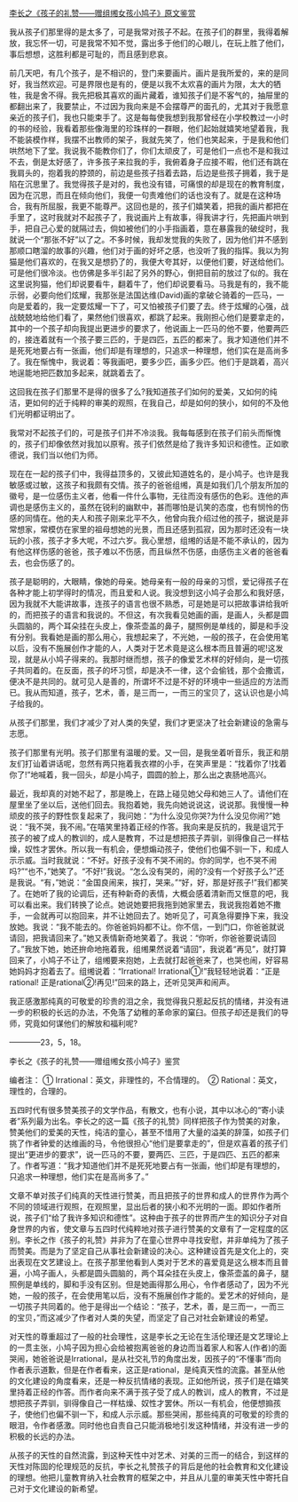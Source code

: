 [李长之《孩子的礼赞——赠组缃女孩小鸠子》原文鉴赏](https://www.vrrw.net/wx/8813.html)

我从孩子们那里得的是太多了，可是我常对孩子不起。在孩子们的群里，我得着解放，我忘怀一切，可是我常不知不觉，露出多于他们的心眼儿，在玩上胜了他们，事后想想，这胜利都是可耻的，而且感到悲哀。

前几天吧，有几个孩子，是不相识的，登门来要画片。画片是我所爱的，来的是同好，我当然欢迎。可是界限也是有的，便是以我不太欢喜的画片为限，太大的牺牲，我是舍不得。我先把极其喜欢的画片藏着，谁知孩子们是不客气的，抽屉里的都翻出来了，我要禁止，不过因为我向来是不会摆尊严的面孔的，尤其对于我愿意亲近的孩子们，我也只能束手了。这是每每使我想到我那曾经在小学校教过一小时的书的经验，我看着那些像海里的珍珠样的一群眼，他们起始就嬉笑地望着我，我不能装模作样，我摆不出教师的架子，我就先笑了，他们也笑起来，于是我和他们哄然地下了堂。我说我不能教你们了，你们太顽皮了，可是他们一点也不是和我过不去，倒是太好感了，许多孩子来拉我的手，我俯着身子应接不暇，他们还有跳在我肩头的，抱着我的脖颈的，前边是些孩子挡着去路，后边是些孩子拥着，我于是陷在沉思里了。我觉得孩子是对的，我也没有错，可痛恨的却是现在的教育制度，因为在沉思，而且在倾向他们，我便一句责难他们的话也没有了。就是在这种场合，我有所屈服，我更不能尊严。这回也是的，孩子们嬉笑着，把我的画片都把在手里了，这时我就对不起孩子了，我说画片上有故事，得我讲才行，先把画片哄到手，把自己心爱的就隔过去，倘如被他们的小手指画着，意在暴露我的破绽时，我就说一个“那张不好”以了之。不多时候，我却发觉我的失败了，因为他们并不感到那顺口瞎溜的故事的兴趣，他们对于画的好坏之感，也没听了我的指挥。我以为狗猫是他们喜欢的，在我又是想扔了的，我便大夸其好，以便他们要，好送给他们。可是他们很冷淡。也仿佛是多半引起了另外的野心，倒把目前的放过了似的。我在这里说狗猫，他们却说要看牛，翻着牛了，他们却说要看马。马我是有的，我不能示弱，必要向他们炫耀，我那张是法国达维(David)画的拿破仑骑着的一匹马，一向是爱着的，我一定要炫耀一下了，可又怕被孩子们要了去。终于炫耀的心强，战战兢兢地给他们看了，果然他们很喜欢，都跳了起来。我刚担心他们是要拿走的，其中的一个孩子却向我提出更进步的要求了，他说画上一匹马的他不要，他要两匹的，接连着就有一个孩子要三匹的，于是四匹，五匹的都来了。我才知道他们并不是死死地要占有一张画，他们却是有理想的，只追求一种理想，他们实在是高尚多了。我在惭愧中，我说着：等我画吧，要多少匹，画多少匹。他们于是跳着，高兴地逞能地把匹数加多起来，就跳着去了。



这回我在孩子们那里不是得的很多了么?我知道孩子们如何的爱美，又如何的纯洁，更如何的近于纯粹的审美的观照，在我自己，却是如何的狭小，如何的不及他们光明都证明出了。

我常对不起孩子们的，可是孩子们并不冷淡我。我每每感到在孩子们前头而惭愧的，孩子们却像依然对我加以原宥。孩子们依然是给了我许多知识和德性。正如歌德说，我们当以他们为师。

现在在一起的孩子们中，我得益顶多的，又彼此知道姓名的，是小鸠子。也许是我敏感或过敏，这孩子和我颇有交情。孩子的爸爸组缃，真是如我们几个朋友所加的徽号，是一位感伤主义者，他看一件什么事物，无往而没有感伤的色彩。连他的声调也是感伤主义的，虽然在锐利的幽默中，甚而哪怕是讥笑的态度，也有悯怜的伤感的同情在。他的夫人和孩子刚来北平不久，他曾向我介绍过他的孩子，据说是非常想家，常模仿在家里的祖母想她的光景，而且还感到孤寂，因为那时还没有一块玩的小孩，孩子才多大呢，不过六岁。我心里想，组缃的话是不能不承认的，因为有他这样伤感的爸爸，孩子难以不伤感，而且纵然不伤感，由感伤主义者的爸爸看去，也会伤感了的。

孩子是聪明的，大眼睛，像她的母亲。她母亲有一般的母亲的习惯，爱记得孩子在各种才能上初学得时的情况，而且爱和人说。我没想到这小鸠子会那么和我好感，因为我就不大能讲故事，连孩子的语言也很不熟悉，可是她是可以把故事讲给我听的，而把孩子的语言和我说的。不但这，有次我看见她画的画，是画人，头都是圆头圆脑的，两个耳朵挂在头皮上，像茶壶盖的鼻子，腿照例是单线的，脚是和手没有分别。我看她是画的那么用心，我想起来了，不光她，一般的孩子，在会使用笔以后，没有不施展创作才能的人，人类对于艺术竟是这么根本而且普遍的呢!这发现，就是从小鸠子得来的。我那时继而想，孩子的像爱艺术样的好倾向，是一切孩子共同着的。在反面，孩子的坏习惯，却是决不一律，这个会偷钱，那个会撒谎，便决不是共同的。就可见人是善的，所谓坏不过是不好的环境中一些适应的方法而已。我从而知道，孩子，艺术，善，是三而一，一而三的宝贝了，这认识也是小鸠子给我的。

从孩子们那里，我们才减少了对人类的失望，我们才更坚决了社会新建设的急需与志愿。

孩子们那里有光明。孩子们那里有温暖的爱。又一回，是我坐着听音乐，我正和朋友们打讪着讲话呢，忽然有两只拖着我衣襟的小手，在笑声里是：“找着你了!找着你了!”地喊着，我一回头，却是小鸠子，圆圆的脸上，那么出之衷肠地高兴。

最近，我却真的对她不起了，那是晚上，在路上碰见她父母和她三人了。请他们在屋里坐了坐以后，送他们回去。我抱着她，我先向她说说这，说说那。我慢慢一种顽皮的孩子的野性恢复起来了，我问她：“为什么没见你哭?为什么没见你闹?”她说：“我不哭，我不闹。”在嘻笑里持着正经的作答。我向来是反抗的，我是诅咒于孩子的被了成人的教训的，成人是教育，不过是想把孩子弄驯，驯得像自己一样枯燥，奴性才罢休。所以我一有机会，便想煽动孩子，使他们也偏不驯一下，和成人示示威。当时我就说：“不好。好孩子没有不哭不闹的。你的同学，也不哭不闹吗?”“也不，”她笑了。“不好!”我说。“怎么没有哭的，闹的?没有一个好孩子么?”还是我说。“有，”她说：“金国良闹来，挨打，哭来。”“好，好，那是好孩子!”我们都笑了。在她听了我的论调后，还有种新奇的表情，大概会感着清新而又惬意的吧，我可以看出来。我们转换了论点。她说她要把我拖到她家里去，我说我抱着她不撒手，一会就再可以抱回来，并不让她回去了。她听见了，可真急得要挣下来，我没放她。我说：“我不能去的。你爸爸妈妈都不让。你不信，一到门口，你爸爸就说请回，把我请回来了。”她又表情新奇地笑着了。我说：“你听，你爸爸要说请回了。”我放下她，她还拚命地拖着我，组缃果然说着“请回”，我说着“再见”，就打算回来了，小鸠子不让了，组缃要来抱她，上去就打起爸爸来了，也哭也闹，好容易她妈妈才抱着去了。组缃说着：“Irrational! Irrational①!”我轻轻地说着：“正是rational! 正是rational②!再见!”回来的路上，还听见哭声和闹声。

我正感激那纯真的可敬爱的珍贵的泪之余，我觉得我只惹起反抗的情绪，并没有进一步的积极的长远的办法，不免落了幼稚的革命家的窠臼。但孩子却还是我们的导师，究竟如何谋他们的解放和福利呢?

————23，5，18。

李长之《孩子的礼赞——赠组缃女孩小鸠子》鉴赏

编者注： ① Irrational：英文，非理性的，不合情理的。　② Rational：英文，理性的，合理的。

五四时代有很多赞美孩子的文学作品，有散文，也有小说，其中以冰心的“寄小读者”系列最为出名。李长之的这一篇《孩子的礼赞》同样把孩子作为赞美的对象，赞美他们的爱美的天性，纯洁的童心，甚至不惜用了大量的溢美的辞藻，如孩子们挑了作者钟爱的达维画的马，令他很担心“他们是要拿走的”，但是欢喜着的孩子们提出“更进步的要求”，说一匹马的不要，要两匹、三匹，于是四匹、五匹的都来了。作者写道：“我才知道他们并不是死死地要占有一张画，他们却是有理想的，只追求一种理想，他们实在是高尚多了。”

文章不单对孩子们纯真的天性进行赞美，而且把孩子的世界和成人的世界作为两个不同的领域进行观照，在观照里，显出后者的狭小和不光明的一面。即如作者所说，孩子们“给了我许多知识和德性”。这种由于孩子的世界而产生的知识分子对自身世界的内省，使文章与五四时代纯粹地对孩子进行赞美的文章有了一定程度的区别。李长之作《孩子的礼赞》并非为了在童心世界中寻找安慰，并非单纯为了孩子而赞美。而是为了坚定自己从事社会新建设的决心。这种建设首先是文化上的，突出表现在文艺建设上。在孩子那里他看到人类对于艺术的喜爱竟是这么根本而且普遍，小鸠子画人，头都是圆头圆脑的，两个耳朵挂在头皮上，像茶壶盖的鼻子，腿照例是单线的，脚和手没有区别。但是她画得那么用心，令作者感动了，因为不光她，一般的孩子，在会使用笔以后，没有不施展创作才能的。爱艺术的好倾向，是一切孩子共同着的。他于是得出一个结论：“孩子，艺术，善，是三而一，一而三的宝贝，”而这减少了作者对人类的失望，而坚定了自己对社会新建设的希望。

对天性的尊重超过了一般的社会理性，这是李长之无论在生活伦理还是文艺理论上的一贯主张，小鸠子因为担心会给被抱离爸爸的身边而当着家人和客人(作者)的面哭闹，她爸爸说是Irrational，是从社交礼节的角度出发，因孩子的“不懂事”而向作者表示道歉，但是在作者看来，这正是rational，是纯真天性的流露。甚至从他的文化建设的角度看来，还是一种反抗情绪的表现。正如他所说，孩子们是在嬉笑里持着正经的作答。而作者向来不满于孩子受了成人的教训，成人的教育，不过是想把孩子弄驯，驯得像自己一样枯燥、奴性才罢休。所以一有机会，他便想搧孩子，使他们也偏不驯一下，和成人示示威。那些哭闹，那些纯真的可敬爱的珍贵的眼泪，令作者感激。同时他也自责自己只能消极地引发这种情绪，并没有进一步的积极的长远的办法。

从孩子的天性的自然流露，到这种天性中对艺术、对美的三而一的结合，到这样的天性对陈固的伦理规范的反抗，李长之礼赞孩子的背后是他的社会教育和文化建设的理想。他把儿童教育纳入社会教育的框架之中，并且从儿童的审美天性中寄托自己对于文化建设的新希望。

